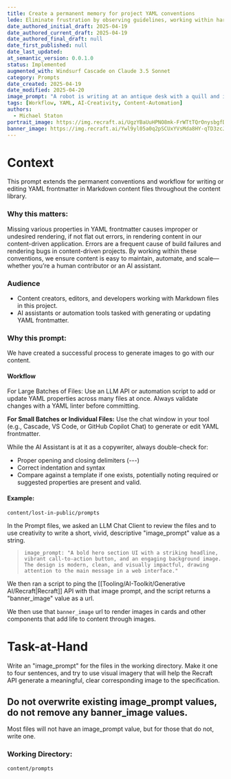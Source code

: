 ```yaml
---
title: Create a permanent memory for project YAML conventions
lede: Eliminate frustration by observing guidelines, working within hard rules and constraints, and learning to detect YAML irregularties that could cause bugs and failures
date_authored_initial_draft: 2025-04-19
date_authored_current_draft: 2025-04-19
date_authored_final_draft: null
date_first_published: null
date_last_updated: 
at_semantic_version: 0.0.1.0
status: Implemented
augmented_with: Windsurf Cascade on Claude 3.5 Sonnet
category: Prompts
date_created: 2025-04-19
date_modified: 2025-04-20
image_prompt: "A robot is writing at an antique desk with a quill and ink by candle light."
tags: [Workflow, YAML, AI-Creativity, Content-Automation]
authors:
  - Michael Staton
portrait_image: https://img.recraft.ai/UgzYBaUuHPNO8mk-FrWTtTQrOnysbgfD1NTX8aUu8O8/rs:fit:1024:1820:0/raw:1/plain/abs://external/images/32965b5c-18fc-47e2-ab82-79a8d148d886
banner_image: https://img.recraft.ai/Ywl9yl05a0q2pSCUxYVsMda8HY-qTD3zcJdAzpYtk4E/rs:fit:1024:2048:0/raw:1/plain/abs://external/images/e28e99a8-1d34-4b53-a018-f3dc8f1c6a04
---
```


# Context

This prompt extends the permanent conventions and workflow for writing or editing YAML frontmatter in Markdown content files throughout the content library.

### Why this matters:
Missing various properties in YAML frontmatter causes improper or undesired rendering, if not flat out errors, in rendering content in our content-driven application. Errors are a frequent cause of build failures and rendering bugs in content-driven projects. By working within these conventions, we ensure content is easy to maintain, automate, and scale—whether you’re a human contributor or an AI assistant.

### Audience
- Content creators, editors, and developers working with Markdown files in this project.
- AI assistants or automation tools tasked with generating or updating YAML frontmatter.

### Why this prompt:
We have created a successful process to generate images to go with our content.  

#### Workflow
For Large Batches of Files:
Use an LLM API or automation script to add or update YAML properties across many files at once. Always validate changes with a YAML linter before committing.

**For Small Batches or Individual Files:**
Use the chat window in your tool (e.g., Cascade, VS Code, or GitHub Copilot Chat) to generate or edit YAML frontmatter. 

While the AI Assistant is at it as a copywriter, always double-check for:
- Proper opening and closing delimiters (---)
- Correct indentation and syntax
- Compare against a template if one exists, potentially noting required or suggested properties are present and valid.

#### Example:

`content/lost-in-public/prompts`

In the Prompt files, we asked an LLM Chat Client to review the files and to use creativity to write a short, vivid, descriptive "image_prompt" value as a string.  

> `image_prompt: "A bold hero section UI with a striking headline, vibrant call-to-action button, and an engaging background image. The design is modern, clean, and visually impactful, drawing attention to the main message in a web interface."`

We then ran a script to ping the [[Tooling/AI-Toolkit/Generative AI/Recraft|Recraft]] API with that image prompt, and the script returns a "banner_image" value as a url.  

We then use that `banner_image` url to render images in cards and other components that add life to content through images.  

# Task-at-Hand

Write an "image_prompt" for the files in the working directory.  Make it one to four sentences, and try to use visual imagery that will help the Recraft API generate a meaningful, clear corresponding image to the specification.  

## Do not overwrite existing image_prompt values, do not remove any banner_image values.  

Most files will not have an image_prompt value, but for those that do not, write one.   

### Working Directory:
`content/prompts`

